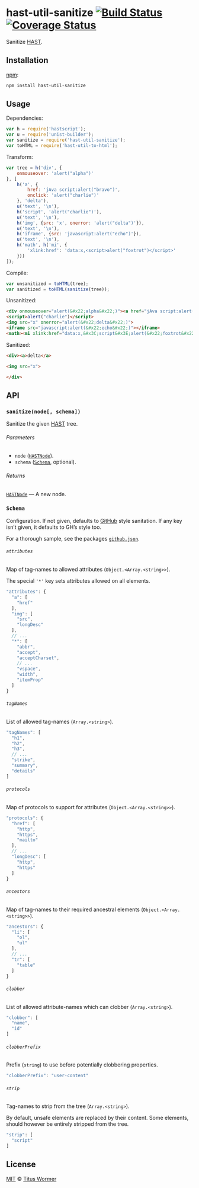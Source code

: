 # hast-util-sanitize [![Build Status][travis-badge]][travis] [![Coverage Status][codecov-badge]][codecov]

<!--lint disable heading-increment list-item-spacing-->

Sanitize [HAST][].

## Installation

[npm][npm-install]:

```bash
npm install hast-util-sanitize
```

## Usage

Dependencies:

```javascript
var h = require('hastscript');
var u = require('unist-builder');
var sanitize = require('hast-util-sanitize');
var toHTML = require('hast-util-to-html');
```

Transform:

```javascript
var tree = h('div', {
    onmouseover: 'alert("alpha")'
}, [
    h('a', {
        href: 'jAva script:alert("bravo")',
        onclick: 'alert("charlie")'
    }, 'delta'),
    u('text', '\n'),
    h('script', 'alert("charlie")'),
    u('text', '\n'),
    h('img', {src: 'x', onerror: 'alert("delta")'}),
    u('text', '\n'),
    h('iframe', {src: 'javascript:alert("echo")'}),
    u('text', '\n'),
    h('math', h('mi', {
        'xlink:href': 'data:x,<script>alert("foxtrot")</script>'
    }))
]);
```

Compile:

```javascript
var unsanitized = toHTML(tree);
var sanitized = toHTML(sanitize(tree));
```

Unsanitized:

```html
<div onmouseover="alert(&#x22;alpha&#x22;)"><a href="jAva script:alert(&#x22;bravo&#x22;)" onclick="alert(&#x22;charlie&#x22;)">delta</a>
<script>alert("charlie")</script>
<img src="x" onerror="alert(&#x22;delta&#x22;)">
<iframe src="javascript:alert(&#x22;echo&#x22;)"></iframe>
<math><mi xlink:href="data:x,&#x3C;script&#x3E;alert(&#x22;foxtrot&#x22;)&#x3C;/script&#x3E;"></mi></math></div>
```

Sanitized:

```html
<div><a>delta</a>

<img src="x">

</div>
```

## API

### `sanitize(node[, schema])`

Sanitize the given [HAST][] tree.

###### Parameters

*   `node` ([`HASTNode`][hast]).
*   `schema` ([`Schema`][schema], optional).

###### Returns

[`HASTNode`][hast] — A new node.

### `Schema`

Configuration.  If not given, defaults to [GitHub][] style sanitation.
If any key isn’t given, it defaults to GH’s style too.

For a thorough sample, see the packages [`github.json`][schema-github].

###### `attributes`

Map of tag-names to allowed attributes (`Object.<Array.<string>>`).

The special `'*'` key sets attributes allowed on all elements.

```js
"attributes": {
  "a": [
    "href"
  ],
  "img": [
    "src",
    "longDesc"
  ],
  // ...
  "*": [
    "abbr",
    "accept",
    "acceptCharset",
    // ...
    "vspace",
    "width",
    "itemProp"
  ]
}
```

###### `tagNames`

List of allowed tag-names (`Array.<string>`).

```js
"tagNames": [
  "h1",
  "h2",
  "h3",
  // ...
  "strike",
  "summary",
  "details"
]
```

###### `protocols`

Map of protocols to support for attributes (`Object.<Array.<string>>`).

```js
"protocols": {
  "href": [
    "http",
    "https",
    "mailto"
  ],
  // ...
  "longDesc": [
    "http",
    "https"
  ]
}
```

###### `ancestors`

Map of tag-names to their required ancestral elements
(`Object.<Array.<string>>`).

```js
"ancestors": {
  "li": [
    "ol",
    "ul"
  ],
  // ...
  "tr": [
    "table"
  ]
}
```

###### `clobber`

List of allowed attribute-names which can clobber (`Array.<string>`).

```js
"clobber": [
  "name",
  "id"
]
```

###### `clobberPrefix`

Prefix (`string`) to use before potentially clobbering properties.

```js
"clobberPrefix": "user-content"
```

###### `strip`

Tag-names to strip from the tree (`Array.<string>`).

By default, unsafe elements are replaced by their content.  Some elements,
should however be entirely stripped from the tree.

```js
"strip": [
  "script"
]
```

## License

[MIT][license] © [Titus Wormer][author]

<!-- Definitions -->

[travis-badge]: https://img.shields.io/travis/wooorm/hast-util-sanitize.svg

[travis]: https://travis-ci.org/wooorm/hast-util-sanitize

[codecov-badge]: https://img.shields.io/codecov/c/github/wooorm/hast-util-sanitize.svg

[codecov]: https://codecov.io/github/wooorm/hast-util-sanitize

[npm-install]: https://docs.npmjs.com/cli/install

[license]: LICENSE

[author]: http://wooorm.com

[hast]: https://github.com/wooorm/hast

[schema]: #schema

[github]: https://github.com/jch/html-pipeline/blob/master/lib/html/pipeline/sanitization_filter.rb

[schema-github]: https://github.com/wooorm/hast-util-sanitize/blob/master/lib/github.json
